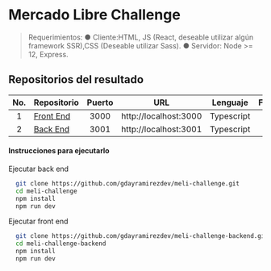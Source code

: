 # Mercado Libre Challenge
> Requerimientos: 
● Cliente:HTML, JS (React, deseable utilizar algún framework SSR),CSS (Deseable utilizar Sass).
● Servidor: Node >= 12, Express.

## Repositorios del resultado

| No. | Repositorio                                                                       | Puerto | URL                    | Lenguaje    | Framework | 
|:---:|-----------------------------------------------------------------------------------|:------:|------------------------|:-----------:|:---------:|
| 1   | [Front End](https://github.com/gdayramirezdev/meli-challenge)                                   | 3000   | http://localhost:3000             | Typescript  | NextJs    |
| 2   | [Back End](https://github.com/gdayramirezdev/meli-challenge-backend)                         | 3001   | http://localhost:3001    | Typescript  | Express    |

#### Instrucciones para ejecutarlo

Ejecutar back end
```bash
  git clone https://github.com/gdayramirezdev/meli-challenge.git
  cd meli-challenge
  npm install
  npm run dev
```
Ejecutar front end
```bash
  git clone https://github.com/gdayramirezdev/meli-challenge-backend.git
  cd meli-challenge-backend
  npm install
  npm run dev
```
